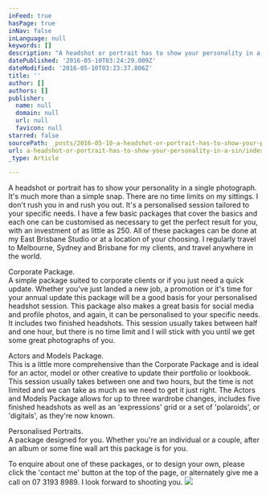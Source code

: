 ```yaml
---
inFeed: true
hasPage: true
inNav: false
inLanguage: null
keywords: []
description: "A headshot or portrait has to show your personality in a single photograph. It's much more than a simple snap. There are no time limits on my sittings. I don’t rush you in and rush you out. It’s a personalised session tailored to your specific needs. I have a few basic packages that cover the basics and each one can be customised as necessary to get the perfect result for you, with an investment of as little as 250. All of these packages can be done at my East Brisbane Studio or at a location of your choosing. I regularly travel to Melbourne, Sydney and Brisbane for my clients, and travel anywhere in the world."
datePublished: '2016-05-10T03:24:29.009Z'
dateModified: '2016-05-10T03:23:37.806Z'
title: ''
author: []
authors: []
publisher:
  name: null
  domain: null
  url: null
  favicon: null
starred: false
sourcePath: _posts/2016-05-10-a-headshot-or-portrait-has-to-show-your-personality-in-a-sin.md
url: a-headshot-or-portrait-has-to-show-your-personality-in-a-sin/index.html
_type: Article

---
```

A headshot or portrait has to show your personality in a single photograph. It's much more than a simple snap. There are no time limits on my sittings. I don't rush you in and rush you out. It's a personalised session tailored to your specific needs. I have a few basic packages that cover the basics and each one can be customised as necessary to get the perfect result for you, with an investment of as little as 250\. All of these packages can be done at my East Brisbane Studio or at a location of your choosing. I regularly travel to Melbourne, Sydney and Brisbane for my clients, and travel anywhere in the world.

Corporate Package.  
A simple package suited to corporate clients or if you just need a quick update. Whether you've just landed a new job, a promotion or it's time for your annual update this package will be a good basis for your personalised headshot session. This package also makes a great basis for social media and profile photos, and again, it can be personalised to your specific needs. It includes two finished headshots. This session usually takes between half and one hour, but there is no time limit and I will stick with you until we get some great photographs of you.

Actors and Models Package.  
This is a little more comprehensive than the Corporate Package and is ideal for an actor, model or other creative to update their portfolio or lookbook. This session usually takes between one and two hours, but the time is not limited and we can take as much as we need to get it just right. The Actors and Models Package allows for up to three wardrobe changes, includes five finished headshots as well as an 'expressions' grid or a set of 'polaroids', or 'digitals', as they're now known.

Personalised Portraits.  
A package designed for you. Whether you're an individual or a couple, after an album or some fine wall art this package is for you.

To enquire about one of these packages, or to design your own, please click the 'contact me' button at the top of the page, or alternately give me a call on 07 3193 8989\. I look forward to shooting you.
![](https://the-grid-user-content.s3-us-west-2.amazonaws.com/1e484833-fc22-456f-8bdf-eb859bcacebc.jpg)